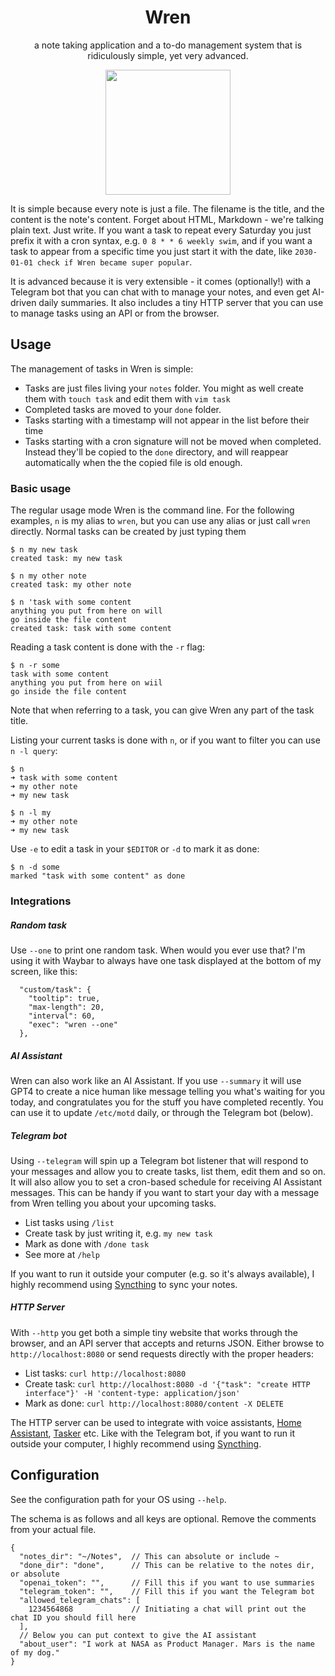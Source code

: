 <h1 align="center">
Wren
</h1>

<p align="center">
a note taking application and a to-do management system that is ridiculously simple, yet very advanced.
</p>
<p align="center">
<img src="https://github.com/bjesus/knowts/assets/55081/ab1f5584-267c-45da-b7bd-96fb38c66143" height="200">
</p>

It is simple because every note is just a file. The filename is the title, and the content is the note's content. Forget about HTML, Markdown - we're talking plain text. Just write. If you want a task to repeat every Saturday you just prefix it with a cron syntax, e.g. `0 8 * * 6 weekly swim`, and if you want a task to appear from a specific time you just start it with the date, like `2030-01-01 check if Wren became super popular`.

It is advanced because it is very extensible - it comes (optionally!) with a Telegram bot that you can chat with to manage your notes, and even get AI-driven daily summaries. It also includes a tiny HTTP server that you can use to manage tasks using an API or from the browser.

## Usage

The management of tasks in Wren is simple:
- Tasks are just files living your `notes` folder. You might as well create them with `touch task` and edit them with `vim task`
- Completed tasks are moved to your `done` folder.
- Tasks starting with a timestamp will not appear in the list before their time
- Tasks starting with a cron signature will not be moved when completed. Instead they'll be copied to the `done` directory, and will reappear automatically when the the copied file is old enough.

### Basic usage

The regular usage mode Wren is the command line. For the following examples, `n` is my alias to `wren`, but you can use any alias or just call `wren` directly. Normal tasks can be created by just typing them
```
$ n my new task
created task: my new task

$ n my other note
created task: my other note

$ n 'task with some content
anything you put from here on will
go inside the file content
created task: task with some content
```

Reading a task content is done with the `-r` flag:
```
$ n -r some
task with some content
anything you put from here on wiil
go inside the file content
```
Note that when referring to a task, you can give Wren any part of the task title.

Listing your current tasks is done with `n`, or if you want to filter you can use `n -l query`:
```
$ n
➜ task with some content
➜ my other note
➜ my new task

$ n -l my
➜ my other note
➜ my new task
```

Use  `-e` to edit a task in your `$EDITOR` or `-d` to mark it as done:
```
$ n -d some
marked "task with some content" as done
```

### Integrations

##### Random task
Use `--one` to print one random task. When would you ever use that? I'm using it with Waybar to always have one task displayed at the bottom of my screen, like this:
```
  "custom/task": {
    "tooltip": true,
    "max-length": 20,
    "interval": 60,
    "exec": "wren --one"
  },
```

##### AI Assistant

Wren can also work like an AI Assistant. If you use `--summary` it will use GPT4 to create a nice human like message telling you what's waiting for you today, and congratulates you for the stuff you have completed recently. You can use it to update `/etc/motd` daily, or through the Telegram bot (below).

##### Telegram bot

Using `--telegram` will spin up a Telegram bot listener that will respond to your messages and allow you to create tasks, list them, edit them and so on. It will also allow you to set a cron-based schedule for receiving AI Assistant messages. This can be handy if you want to start your day with a message from Wren telling you about your upcoming tasks.

- List tasks using `/list`
- Create task by just writing it, e.g. `my new task`
- Mark as done with `/done task`
- See more at `/help`

If you want to run it outside your computer (e.g. so it's always available), I highly recommend using [Syncthing](https://syncthing.net/) to sync your notes.

##### HTTP Server

With `--http` you get both a simple tiny website that works through the browser, and an API server that accepts and returns JSON. Either browse to `http://localhost:8080` or send requests directly with the proper headers:
- List tasks: `curl http://localhost:8080`
- Create task: `curl http://localhost:8080 -d '{"task": "create HTTP interface"}' -H 'content-type: application/json'`
- Mark as done: `curl http://localhost:8080/content -X DELETE`

The HTTP server can be used to integrate with voice assistants, [Home Assistant](https://www.home-assistant.io/), [Tasker](https://joaoapps.com/tasker/) etc. Like with the Telegram bot, if you want to run it outside your computer, I highly recommend using [Syncthing](https://syncthing.net/).

## Configuration

See the configuration path for your OS using `--help`.

The schema is as follows and all keys are optional. Remove the comments from your actual file.
```
{
  "notes_dir": "~/Notes",  // This can absolute or include ~
  "done_dir": "done",      // This can be relative to the notes dir, or absolute
  "openai_token": "",      // Fill this if you want to use summaries
  "telegram_token": "",    // Fill this if you want the Telegram bot
  "allowed_telegram_chats": [
    1234564868             // Initiating a chat will print out the chat ID you should fill here
  ],
  // Below you can put context to give the AI assistant
  "about_user": "I work at NASA as Product Manager. Mars is the name of my dog." 
}
```
